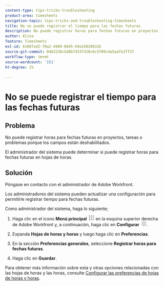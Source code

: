 ```yaml
---
content-type: tips-tricks-troubleshooting
product-area: timesheets
navigation-topic: tips-tricks-and-troubleshooting-timesheets
title: No se puede registrar el tiempo para las fechas futuras
description: No puede registrar horas para fechas futuras en proyectos, tareas o problemas porque los campos están deshabilitados.
author: Alina
feature: Timesheets
exl-id: 6108fad2-f0a2-4989-8645-69a16820032b
source-git-commit: 0483230c5d8b7d33f420c6c5f09c4a5aafe37f37
workflow-type: tm+mt
source-wordcount: '151'
ht-degree: 1%

---
```


# No se puede registrar el tiempo para las fechas futuras

## Problema

No puede registrar horas para fechas futuras en proyectos, tareas o problemas porque los campos están deshabilitados.

El administrador del sistema puede determinar si puede registrar horas para fechas futuras en hojas de horas.

## Solución

Póngase en contacto con el administrador de Adobe Workfront.

Los administradores del sistema pueden actualizar una configuración para permitirle registrar tiempo para fechas futuras.

Como administrador del sistema, haga lo siguiente;

1. Haga clic en el icono **Menú principal** ![](assets/main-menu-icon.png) en la esquina superior derecha de Adobe Workfront y, a continuación, haga clic en **Configurar** ![](assets/gear-icon-settings.png).

1. Expanda **Hojas de horas y horas** y luego haga clic en **Preferencias**.

1. En la sección **Preferencias generales**, seleccione **Registrar horas para fechas futuras**.

1. Haga clic en **Guardar**.

Para obtener más información sobre esta y otras opciones relacionadas con las hojas de horas y las horas, consulte [Configurar las preferencias de hojas de horas y horas](../../administration-and-setup/set-up-workfront/configure-timesheets-schedules/timesheet-and-hour-preferences.md).
